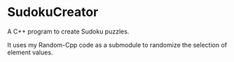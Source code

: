 SudokuCreator
=============

A C++ program to create Sudoku puzzles.

It uses my Random-Cpp code as a submodule to randomize the selection of element values.
